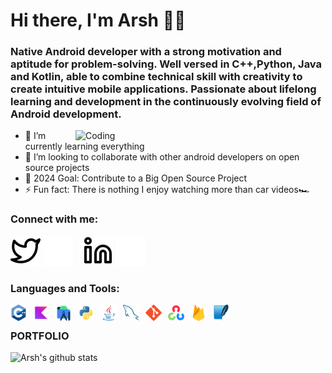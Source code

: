 # Hi there, I'm Arsh 🙌🏻

### Native Android developer with a strong motivation and aptitude for problem-solving. Well versed in C++,Python, Java and Kotlin, able to combine technical skill with creativity to create intuitive mobile applications. Passionate about lifelong learning and development in the continuously evolving field of Android development.

<img align="right" alt="Coding" width="400" src="https://github.com/arsh-kum04/arsh-kum04/assets/106028200/7b45cfe2-5ac5-4bb7-9d1a-d5e3a951221f">

- 🌱 I’m currently learning everything
- 👯 I’m looking to collaborate with other android developers on open source projects
- 🥅 2024 Goal: Contribute to a Big Open Source Project
- ⚡️ Fun fact: There is nothing I enjoy watching more than car videos🏎️


### Connect with me:
[![website](./img/twitter-light.svg)](https://twitter.com/ArshKum91156988)
[![website](./img/twitter-dark.svg)](https://twitter.com/ArshKum91156988)
&nbsp;&nbsp;
[![website](./img/linkedin-light.svg)](https://linkedin.com/in/arsh-kumar-a12a95224)
[![website](./img/linkedin-dark.svg)](https://linkedin.com/in/arsh-kumar-a12a95224)
&nbsp;&nbsp;
### Languages and Tools:

<img align="left" alt="C++" width="26px" src="https://github.com/devicons/devicon/blob/master/icons/cplusplus/cplusplus-original.svg" style="padding-right:10px;"/>

<img align="left" alt="Kotlin" width="26px" src="https://github.com/devicons/devicon/blob/master/icons/kotlin/kotlin-original.svg" style="padding-right:10px;"/>

<img align="left" alt="Android Studio" width="26px" src="https://github.com/devicons/devicon/blob/master/icons/androidstudio/androidstudio-original.svg" style="padding-right:10px;"/>


<img align="left" alt="Python" width="26px" src="https://github.com/devicons/devicon/blob/master/icons/python/python-original.svg" style="padding-right:10px;"/>

<img align="left" alt="Java" width="26px" src="https://github.com/devicons/devicon/blob/master/icons/java/java-original.svg" style="padding-right:10px;"/>

<img align="left" alt="MySQL" width="26px" src="https://github.com/devicons/devicon/blob/master/icons/mysql/mysql-original.svg" style="padding-right:10px;"/>

<img align="left" alt="Git" width="26px" src="https://github.com/devicons/devicon/blob/master/icons/git/git-original.svg" style="padding-right:10px;"/>

<img align="left" alt="OpenCV" width="26px" src="https://github.com/devicons/devicon/blob/master/icons/opencv/opencv-original.svg" style="padding-right:10px;"/>

<img align="left" alt="FireBase" width="26px" src="https://github.com/devicons/devicon/blob/master/icons/firebase/firebase-original.svg" style="padding-right:10px;"/>

<img align="left" alt="SQLite" width="26px" src="https://github.com/devicons/devicon/blob/master/icons/sqlite/sqlite-original.svg" style="padding-right:10px;"/>
&nbsp;&nbsp;

### PORTFOLIO

![Arsh's github stats](https://github-readme-stats.vercel.app/api?username=arsh-kum04&show_icons=true&theme=dracula&hide=stars,issues)


